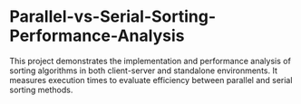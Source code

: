 # Parallel-vs-Serial-Sorting-Performance-Analysis
This project demonstrates the implementation and performance analysis of sorting algorithms in both client-server and standalone environments. It measures execution times to evaluate efficiency between parallel and serial sorting methods.

